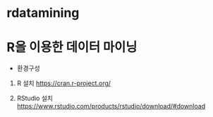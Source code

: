 # rdatamining
# R을 이용한 데이터 마이닝

- 환경구성
1. R 설치
https://cran.r-project.org/

2. RStudio 설치
https://www.rstudio.com/products/rstudio/download/#download



